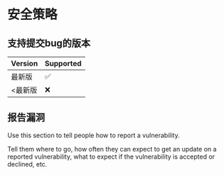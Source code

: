# 安全策略

## 支持提交bug的版本

| Version | Supported          |
| ------- | ------------------ |
| 最新版  | :white_check_mark: |
| <最新版 | :x:                |

## 报告漏洞

Use this section to tell people how to report a vulnerability.

Tell them where to go, how often they can expect to get an update on a
reported vulnerability, what to expect if the vulnerability is accepted or
declined, etc.
